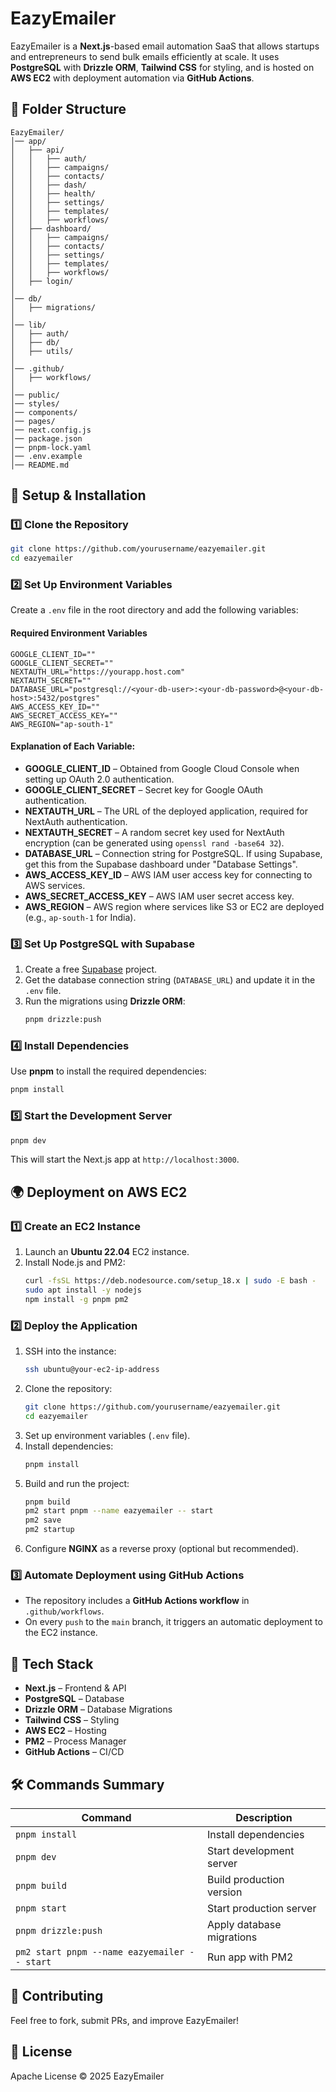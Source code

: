 # EazyEmailer

EazyEmailer is a **Next.js**-based email automation SaaS that allows startups and entrepreneurs to send bulk emails efficiently at scale. It uses **PostgreSQL** with **Drizzle ORM**, **Tailwind CSS** for styling, and is hosted on **AWS EC2** with deployment automation via **GitHub Actions**.

## 📂 Folder Structure

```
EazyEmailer/
│── app/
│   ├── api/
│   │   ├── auth/
│   │   ├── campaigns/
│   │   ├── contacts/
│   │   ├── dash/
│   │   ├── health/
│   │   ├── settings/
│   │   ├── templates/
│   │   ├── workflows/
│   ├── dashboard/
│   │   ├── campaigns/
│   │   ├── contacts/
│   │   ├── settings/
│   │   ├── templates/
│   │   ├── workflows/
│   ├── login/
│
│── db/
│   ├── migrations/
│
│── lib/
│   ├── auth/
│   ├── db/
│   ├── utils/
│
│── .github/
│   ├── workflows/
│
│── public/
│── styles/
│── components/
│── pages/
│── next.config.js
│── package.json
│── pnpm-lock.yaml
│── .env.example
│── README.md
```

## 🚀 Setup & Installation

### 1️⃣ Clone the Repository
```sh
git clone https://github.com/yourusername/eazyemailer.git
cd eazyemailer
```

### 2️⃣ Set Up Environment Variables
Create a `.env` file in the root directory and add the following variables:

#### Required Environment Variables
```env
GOOGLE_CLIENT_ID=""
GOOGLE_CLIENT_SECRET=""
NEXTAUTH_URL="https://yourapp.host.com"
NEXTAUTH_SECRET=""
DATABASE_URL="postgresql://<your-db-user>:<your-db-password>@<your-db-host>:5432/postgres"
AWS_ACCESS_KEY_ID=""
AWS_SECRET_ACCESS_KEY=""
AWS_REGION="ap-south-1"
```

#### Explanation of Each Variable:
- **GOOGLE_CLIENT_ID** – Obtained from Google Cloud Console when setting up OAuth 2.0 authentication.
- **GOOGLE_CLIENT_SECRET** – Secret key for Google OAuth authentication.
- **NEXTAUTH_URL** – The URL of the deployed application, required for NextAuth authentication.
- **NEXTAUTH_SECRET** – A random secret key used for NextAuth encryption (can be generated using `openssl rand -base64 32`).
- **DATABASE_URL** – Connection string for PostgreSQL. If using Supabase, get this from the Supabase dashboard under "Database Settings".
- **AWS_ACCESS_KEY_ID** – AWS IAM user access key for connecting to AWS services.
- **AWS_SECRET_ACCESS_KEY** – AWS IAM user secret access key.
- **AWS_REGION** – AWS region where services like S3 or EC2 are deployed (e.g., `ap-south-1` for India).

### 3️⃣ Set Up PostgreSQL with Supabase
1. Create a free [Supabase](https://supabase.com/) project.
2. Get the database connection string (`DATABASE_URL`) and update it in the `.env` file.
3. Run the migrations using **Drizzle ORM**:
   ```sh
   pnpm drizzle:push
   ```

### 4️⃣ Install Dependencies
Use **pnpm** to install the required dependencies:
```sh
pnpm install
```

### 5️⃣ Start the Development Server
```sh
pnpm dev
```
This will start the Next.js app at `http://localhost:3000`.

## 🌍 Deployment on AWS EC2

### 1️⃣ Create an EC2 Instance
1. Launch an **Ubuntu 22.04** EC2 instance.
2. Install Node.js and PM2:
   ```sh
   curl -fsSL https://deb.nodesource.com/setup_18.x | sudo -E bash -
   sudo apt install -y nodejs
   npm install -g pnpm pm2
   ```

### 2️⃣ Deploy the Application
1. SSH into the instance:
   ```sh
   ssh ubuntu@your-ec2-ip-address
   ```
2. Clone the repository:
   ```sh
   git clone https://github.com/yourusername/eazyemailer.git
   cd eazyemailer
   ```
3. Set up environment variables (`.env` file).
4. Install dependencies:
   ```sh
   pnpm install
   ```
5. Build and run the project:
   ```sh
   pnpm build
   pm2 start pnpm --name eazyemailer -- start
   pm2 save
   pm2 startup
   ```
6. Configure **NGINX** as a reverse proxy (optional but recommended).

### 3️⃣ Automate Deployment using GitHub Actions
- The repository includes a **GitHub Actions workflow** in `.github/workflows`.
- On every `push` to the `main` branch, it triggers an automatic deployment to the EC2 instance.

## 🎨 Tech Stack
- **Next.js** – Frontend & API
- **PostgreSQL** – Database
- **Drizzle ORM** – Database Migrations
- **Tailwind CSS** – Styling
- **AWS EC2** – Hosting
- **PM2** – Process Manager
- **GitHub Actions** – CI/CD

## 🛠️ Commands Summary
| Command                 | Description                         |
|-------------------------|-------------------------------------|
| `pnpm install`         | Install dependencies               |
| `pnpm dev`             | Start development server           |
| `pnpm build`           | Build production version           |
| `pnpm start`           | Start production server            |
| `pnpm drizzle:push`    | Apply database migrations          |
| `pm2 start pnpm --name eazyemailer -- start` | Run app with PM2 |

## 📢 Contributing
Feel free to fork, submit PRs, and improve EazyEmailer!

## 📜 License
Apache License © 2025 EazyEmailer

